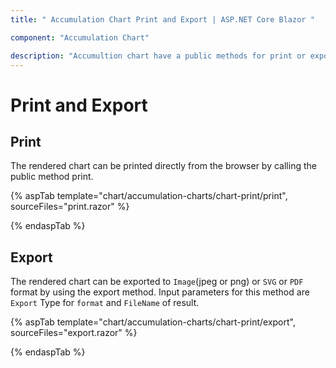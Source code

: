 ```yaml
---
title: " Accumulation Chart Print and Export | ASP.NET Core Blazor "

component: "Accumulation Chart"

description: "Accumultion chart have a public methods for print or export the rendered chart"
---
```


# Print and Export

## Print

The rendered chart can be printed directly from the browser by calling the public method print.

{% aspTab template="chart/accumulation-charts/chart-print/print", sourceFiles="print.razor" %}

{% endaspTab %}

## Export

The rendered chart can be exported to `Image`(jpeg or png) or `SVG` or `PDF` format by using the export method. Input parameters for this method are `Export` Type for `format` and `FileName` of result.

{% aspTab template="chart/accumulation-charts/chart-print/export", sourceFiles="export.razor" %}

{% endaspTab %}